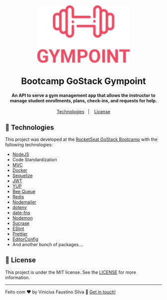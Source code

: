 <h1 align="center">
  <img alt="Gympoint" title="Gympoint" src=".github/logo.png" width="300px" />
  <br />
  <br />
  Bootcamp GoStack Gympoint
</h1>

<h4 align="center">
  An API to serve a gym management app that allows the instructor to manage student enrollments, plans, check-ins, and requests for help.
</h4>

<p align="center">
  <a href="#rocket-technologies">Technologies</a>&nbsp;&nbsp;&nbsp;|&nbsp;&nbsp;&nbsp;
  <a href="#memo-license">License</a>
</p>

## :rocket: Technologies

This project was developed at the [RocketSeat GoStack Bootcamp](https://rocketseat.com.br/bootcamp) with the following technologies:

- [NodeJS](https://nodejs.org)
- Code Standardization
- [MVC](https://nodejs.org)
- [Docker](https://www.docker.com)
- [Sequelize](https://sequelize.org)
- [JWT](https://jwt.io/)
- [YUP](https://www.npmjs.com/package/yup)
- [Bee Queue](https://bee-queue.com/)
- [Redis](https://redis.io)
- [Nodemailer](https://nodemailer.com)
- [dotenv](https://www.npmjs.com/package/dotenv)
- [date-fns](https://date-fns.org/)
- [Nodemon](https://nodemon.io/)
- [Sucrase](https://sucrase.io/)
- [ESlint](https://eslint.org/)
- [Prettier](https://prettier.io/)
- [EditorConfig](https://editorconfig.org/)
- And another bunch of packages....

## :memo: License

This project is under the MIT license. See the [LICENSE](https://github.com/viniciusecp/gympoint-backend/blob/master/LICENSE.md) for more information.

---

Feito com ♥ by Vinicius Faustino Silva :wave: [Get in touch!](https://www.linkedin.com/in/vinícius-silva-019aa0165)
